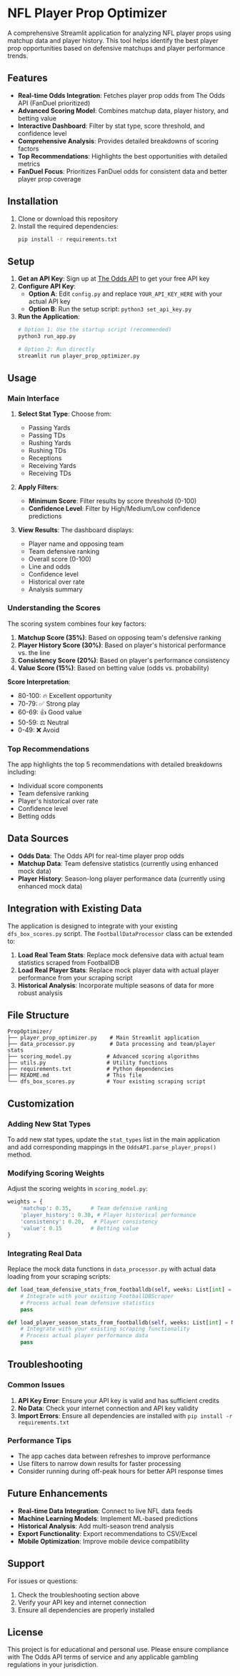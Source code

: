 # NFL Player Prop Optimizer

A comprehensive Streamlit application for analyzing NFL player props using matchup data and player history. This tool helps identify the best player prop opportunities based on defensive matchups and player performance trends.

## Features

- **Real-time Odds Integration**: Fetches player prop odds from The Odds API (FanDuel prioritized)
- **Advanced Scoring Model**: Combines matchup data, player history, and betting value
- **Interactive Dashboard**: Filter by stat type, score threshold, and confidence level
- **Comprehensive Analysis**: Provides detailed breakdowns of scoring factors
- **Top Recommendations**: Highlights the best opportunities with detailed metrics
- **FanDuel Focus**: Prioritizes FanDuel odds for consistent data and better player prop coverage

## Installation

1. Clone or download this repository
2. Install the required dependencies:
   ```bash
   pip install -r requirements.txt
   ```

## Setup

1. **Get an API Key**: Sign up at [The Odds API](https://the-odds-api.com/) to get your free API key
2. **Configure API Key**: 
   - **Option A**: Edit `config.py` and replace `YOUR_API_KEY_HERE` with your actual API key
   - **Option B**: Run the setup script: `python3 set_api_key.py`
3. **Run the Application**: 
   ```bash
   # Option 1: Use the startup script (recommended)
   python3 run_app.py
   
   # Option 2: Run directly
   streamlit run player_prop_optimizer.py
   ```

## Usage

### Main Interface

1. **Select Stat Type**: Choose from:
   - Passing Yards
   - Passing TDs
   - Rushing Yards
   - Rushing TDs
   - Receptions
   - Receiving Yards
   - Receiving TDs

2. **Apply Filters**:
   - **Minimum Score**: Filter results by score threshold (0-100)
   - **Confidence Level**: Filter by High/Medium/Low confidence predictions

3. **View Results**: The dashboard displays:
   - Player name and opposing team
   - Team defensive ranking
   - Overall score (0-100)
   - Line and odds
   - Confidence level
   - Historical over rate
   - Analysis summary

### Understanding the Scores

The scoring system combines four key factors:

1. **Matchup Score (35%)**: Based on opposing team's defensive ranking
2. **Player History Score (30%)**: Based on player's historical performance vs. the line
3. **Consistency Score (20%)**: Based on player's performance consistency
4. **Value Score (15%)**: Based on betting value (odds vs. probability)

**Score Interpretation**:
- 80-100: 🔥 Excellent opportunity
- 70-79: ✅ Strong play
- 60-69: 👍 Good value
- 50-59: ⚖️ Neutral
- 0-49: ❌ Avoid

### Top Recommendations

The app highlights the top 5 recommendations with detailed breakdowns including:
- Individual score components
- Team defensive ranking
- Player's historical over rate
- Confidence level
- Betting odds

## Data Sources

- **Odds Data**: The Odds API for real-time player prop odds
- **Matchup Data**: Team defensive statistics (currently using enhanced mock data)
- **Player History**: Season-long player performance data (currently using enhanced mock data)

## Integration with Existing Data

The application is designed to integrate with your existing `dfs_box_scores.py` script. The `FootballDataProcessor` class can be extended to:

1. **Load Real Team Stats**: Replace mock defensive data with actual team statistics scraped from FootballDB
2. **Load Real Player Stats**: Replace mock player data with actual player performance from your scraping script
3. **Historical Analysis**: Incorporate multiple seasons of data for more robust analysis

## File Structure

```
PropOptimizer/
├── player_prop_optimizer.py    # Main Streamlit application
├── data_processor.py           # Data processing and team/player stats
├── scoring_model.py           # Advanced scoring algorithms
├── utils.py                   # Utility functions
├── requirements.txt           # Python dependencies
├── README.md                  # This file
└── dfs_box_scores.py          # Your existing scraping script
```

## Customization

### Adding New Stat Types

To add new stat types, update the `stat_types` list in the main application and add corresponding mappings in the `OddsAPI.parse_player_props()` method.

### Modifying Scoring Weights

Adjust the scoring weights in `scoring_model.py`:
```python
weights = {
    'matchup': 0.35,      # Team defensive ranking
    'player_history': 0.30, # Player historical performance
    'consistency': 0.20,   # Player consistency
    'value': 0.15         # Betting value
}
```

### Integrating Real Data

Replace the mock data functions in `data_processor.py` with actual data loading from your scraping scripts:

```python
def load_team_defensive_stats_from_footballdb(self, weeks: List[int] = None):
    # Integrate with your existing FootballDBScraper
    # Process actual team defensive statistics
    pass

def load_player_season_stats_from_footballdb(self, weeks: List[int] = None):
    # Integrate with your existing scraping functionality
    # Process actual player performance data
    pass
```

## Troubleshooting

### Common Issues

1. **API Key Error**: Ensure your API key is valid and has sufficient credits
2. **No Data**: Check your internet connection and API key validity
3. **Import Errors**: Ensure all dependencies are installed with `pip install -r requirements.txt`

### Performance Tips

- The app caches data between refreshes to improve performance
- Use filters to narrow down results for faster processing
- Consider running during off-peak hours for better API response times

## Future Enhancements

- **Real-time Data Integration**: Connect to live NFL data feeds
- **Machine Learning Models**: Implement ML-based predictions
- **Historical Analysis**: Add multi-season trend analysis
- **Export Functionality**: Export recommendations to CSV/Excel
- **Mobile Optimization**: Improve mobile device compatibility

## Support

For issues or questions:
1. Check the troubleshooting section above
2. Verify your API key and internet connection
3. Ensure all dependencies are properly installed

## License

This project is for educational and personal use. Please ensure compliance with The Odds API terms of service and any applicable gambling regulations in your jurisdiction.
